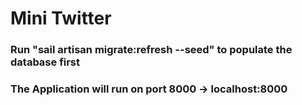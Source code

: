 # Mini Twitter

### Run "sail artisan migrate:refresh --seed" to populate the database first

### The Application will run on port 8000 -> localhost:8000

